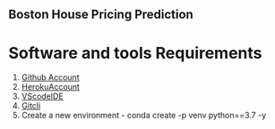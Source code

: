 ## Boston House Pricing Prediction
# Software and tools Requirements 
1. [Github Account](https:/github.com)
2. [HerokuAccount](https://heroku.com)
3. [VScodeIDE](https://code.visualstudio.com/)
4. [Gitcli](https://git-scm.com/book/en/v2/Getting-started-The-command-line)
5.  Create a new environment - conda create -p venv python==3.7 -y